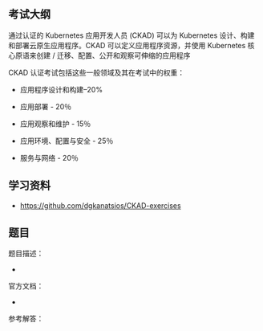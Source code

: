 ## 考试大纲

通过认证的 Kubernetes 应用开发人员 (CKAD) 可以为 Kubernetes 设计、构建和部署云原生应用程序。CKAD 可以定义应用程序资源，并使用 Kubernetes 核心原语来创建 / 迁移、配置、公开和观察可伸缩的应用程序

CKAD 认证考试包括这些一般领域及其在考试中的权重：

- 应用程序设计和构建–20%

- 应用部署 - 20％

- 应用观察和维护 - 15％

- 应用环境、配置与安全 - 25％

- 服务与网络 - 20％

## 学习资料

- <https://github.com/dgkanatsios/CKAD-exercises>

## 题目

题目描述：

- 

官方文档：

- 

参考解答：